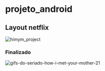 # projeto_android
## Layout netflix
![himym_project](https://user-images.githubusercontent.com/91507393/236590653-4c60e120-5df3-4e73-a060-19f344274e5b.png)
### Finalizado 
![gifs-do-seriado-how-i-met-your-mother-21](https://github.com/nandinhaaa/projeto_android/assets/91507393/596427fb-8b0c-4ee2-94db-f9d2760f0602)
